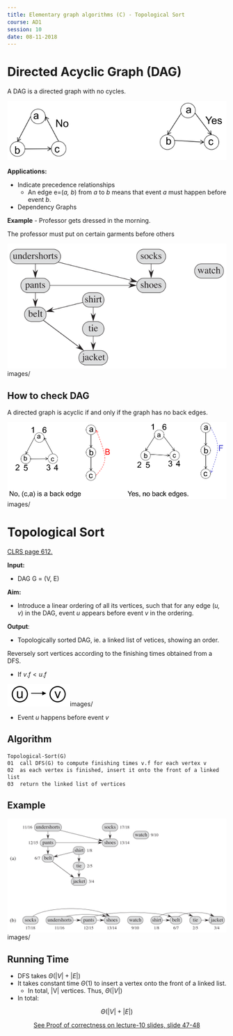 ```yaml
---
title: Elementary graph algorithms (C) - Topological Sort
course: AD1
session: 10
date: 08-11-2018
---
```


# Directed Acyclic Graph (DAG)

A DAG is a directed graph with no cycles.

![1547111845493](images/1547111845493.png)

**Applications:**

* Indicate precedence relationships
  * An edge e=(*a, b*) from *a* to *b* means that event *a* must happen before event *b*.
* Dependency Graphs



**Example** - Professor gets dressed in the morning.

The professor must put on certain garments before others

![1547112080457](images/1547112080457.png)images/

<div style="page-break-after: always;"></div>

## How to check DAG

A directed graph is acyclic if and only if the graph has no back edges.

![1547112139734](images/1547112139734.png)images/



# Topological Sort

<u>CLRS page 612.</u>

**Input:**

* DAG G = (V, E)

**Aim:**

* Introduce a linear ordering of all its vertices, such that for any edge (*u, v*) in the DAG, event *u* appears before event *v* in the ordering.

**Output**:

* Topologically sorted DAG, ie. a linked list of vetices, showing an order.



Reversely sort vertices according to the finishing times obtained from a DFS.

* If $v.f < u.f$

![1547112431035](images/1547112431035.png)images/

* Event *u* happens before event *v*



## Algorithm

```
Topological-Sort(G)
01	call DFS(G) to compute finishing times v.f for each vertex v
02	as each vertex is finished, insert it onto the front of a linked list
03	return the linked list of vertices
```

<div style="page-break-after: always;"></div>

## Example

![1547112592655](images/1547112592655.png)images/



## Running Time

* DFS takes $\Theta(|V|+|E|)$
* It takes constant time $\Theta(1)$ to insert a vertex onto the front of a linked list.
  * In total, |V| vertices. Thus, $\Theta(|V|)$
* In total:

$$
\Theta(|V|+|E|)
$$



<center><u>See Proof of correctness on lecture-10 slides, slide 47-48</u> </center>



